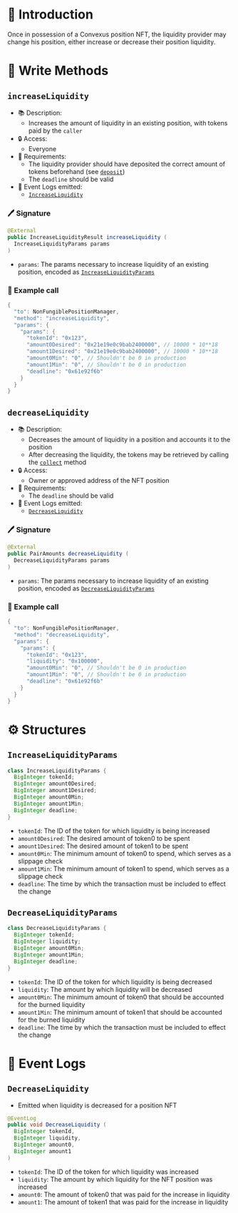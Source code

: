 # 📖 Introduction

Once in possession of a Convexus position NFT, the liquidity provider may change his position, either increase or decrease their position liquidity.

# 📜 Write Methods

## `increaseLiquidity`

- 📚 Description: 
  - Increases the amount of liquidity in an existing position, with tokens paid by the `caller`
- 🔒 Access:
  - Everyone
- 🚩 Requirements:
  - The liquidity provider should have deposited the correct amount of tokens beforehand (see [`deposit`](create-position.md#deposit))
  - The `deadline` should be valid
- 🔎 Event Logs emitted:
  - [`IncreaseLiquidity`](create-position.md#increaseliquidity)

### 🖊️ Signature

```java
@External
public IncreaseLiquidityResult increaseLiquidity (
  IncreaseLiquidityParams params
)
```

- `params`: The params necessary to increase liquidity of an existing position, encoded as [`IncreaseLiquidityParams`](#increaseliquidityparams)

### 🧪 Example call

```java
{
  "to": NonFungiblePositionManager,
  "method": "increaseLiquidity",
  "params": {
    "params": {
      "tokenId": "0x123",
      "amount0Desired": "0x21e19e0c9bab2400000", // 10000 * 10**18
      "amount1Desired": "0x21e19e0c9bab2400000", // 10000 * 10**18
      "amount0Min": "0", // Shouldn't be 0 in production
      "amount1Min": "0", // Shouldn't be 0 in production
      "deadline": "0x61e92f6b"
    }
  }
}
```

## `decreaseLiquidity`

- 📚 Description: 
  - Decreases the amount of liquidity in a position and accounts it to the position
  - After decreasing the liquidity, the tokens may be retrieved by calling the [`collect`](collect-rewards.md#collect) method
- 🔒 Access:
  - Owner or approved address of the NFT position
- 🚩 Requirements:
  - The `deadline` should be valid
- 🔎 Event Logs emitted:
  - [`DecreaseLiquidity`](#decreaseliquidity-1)

### 🖊️ Signature

```java
@External
public PairAmounts decreaseLiquidity (
  DecreaseLiquidityParams params
)
```

- `params`: The params necessary to increase liquidity of an existing position, encoded as [`DecreaseLiquidityParams`](#decreaseliquidityparams)

### 🧪 Example call

```java
{
  "to": NonFungiblePositionManager,
  "method": "decreaseLiquidity",
  "params": {
    "params": {
      "tokenId": "0x123",
      "liquidity": "0x100000",
      "amount0Min": "0", // Shouldn't be 0 in production
      "amount1Min": "0", // Shouldn't be 0 in production
      "deadline": "0x61e92f6b"
    }
  }
}
```

# ⚙️ Structures

## `IncreaseLiquidityParams`

```java
class IncreaseLiquidityParams {
  BigInteger tokenId;
  BigInteger amount0Desired;
  BigInteger amount1Desired;
  BigInteger amount0Min;
  BigInteger amount1Min;
  BigInteger deadline;
}
```

- `tokenId`: The ID of the token for which liquidity is being increased
- `amount0Desired`: The desired amount of token0 to be spent
- `amount1Desired`: The desired amount of token1 to be spent
- `amount0Min`: The minimum amount of token0 to spend, which serves as a slippage check
- `amount1Min`: The minimum amount of token1 to spend, which serves as a slippage check
- `deadline`: The time by which the transaction must be included to effect the change

## `DecreaseLiquidityParams`

```java
class DecreaseLiquidityParams {
  BigInteger tokenId;
  BigInteger liquidity;
  BigInteger amount0Min;
  BigInteger amount1Min;
  BigInteger deadline;
}
```

- `tokenId`: The ID of the token for which liquidity is being decreased
- `liquidity`: The amount by which liquidity will be decreased
- `amount0Min`: The minimum amount of token0 that should be accounted for the burned liquidity
- `amount1Min`: The minimum amount of token1 that should be accounted for the burned liquidity
- `deadline`: The time by which the transaction must be included to effect the change

# 🔎 Event Logs

## `DecreaseLiquidity`

- Emitted when liquidity is decreased for a position NFT

```java
@EventLog
public void DecreaseLiquidity (
  BigInteger tokenId, 
  BigInteger liquidity, 
  BigInteger amount0,
  BigInteger amount1
)
```

- `tokenId`: The ID of the token for which liquidity was increased
- `liquidity`: The amount by which liquidity for the NFT position was increased
- `amount0`: The amount of token0 that was paid for the increase in liquidity
- `amount1`: The amount of token1 that was paid for the increase in liquidity

